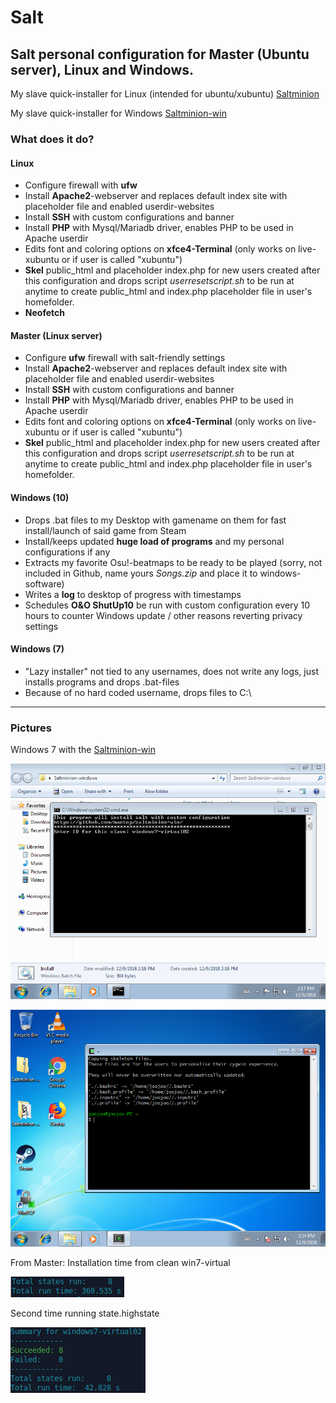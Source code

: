# Salt
## Salt personal configuration for Master (Ubuntu server), Linux and Windows.

My slave quick-installer for Linux (intended for ubuntu/xubuntu) [Saltminion](https://github.com/mantop/saltminion)

My slave quick-installer for Windows [Saltminion-win](https://github.com/mantop/saltminion-win)

### What does it do?
#### Linux
- Configure firewall with **ufw**
- Install **Apache2**-webserver and replaces default index site with placeholder file and enabled userdir-websites
- Install **SSH** with custom configurations and banner
- Install **PHP** with Mysql/Mariadb driver, enables PHP to be used in Apache userdir
- Edits font and coloring options on **xfce4-Terminal** (only works on live-xubuntu or if user is called "xubuntu")
- **Skel** public_html and placeholder index.php for new users created after this configuration and drops script *userresetscript.sh* to be run at anytime to create public_html and index.php placeholder file in user's homefolder.
- **Neofetch**

#### Master (Linux server)
- Configure **ufw** firewall with salt-friendly settings
- Install **Apache2**-webserver and replaces default index site with placeholder file and enabled userdir-websites
- Install **SSH** with custom configurations and banner
- Install **PHP** with Mysql/Mariadb driver, enables PHP to be used in Apache userdir
- Edits font and coloring options on **xfce4-Terminal** (only works on live-xubuntu or if user is called "xubuntu")
- **Skel** public_html and placeholder index.php for new users created after this configuration and drops script *userresetscript.sh* to be run at anytime to create public_html and index.php placeholder file in user's homefolder.

#### Windows (10)
- Drops .bat files to my Desktop with gamename on them for fast install/launch of said game from Steam
- Install/keeps updated **huge load of programs** and my personal configurations if any
- Extracts my favorite Osu!-beatmaps to be ready to be played 
(sorry, not included in Github, name yours *Songs.zip* and place it to windows-software)
- Writes a **log** to desktop of progress with timestamps
- Schedules **O&O ShutUp10** be run with custom configuration every 10 hours to counter Windows update / other reasons reverting privacy settings

#### Windows (7)
- "Lazy installer" not tied to any usernames, does not write any logs, just installs programs and drops .bat-files
- Because of no hard coded username, drops files to C:\

-----------------

### Pictures

Windows 7 with the [Saltminion-win](https://github.com/mantop/saltminion-win)

![](images/virtual02.png)

![](images/virtual02-01.png)

From Master:
Installation time from clean win7-virtual

![](images/virtual02-03.png)

Second time running state.highstate

![](images/virtual02-02.png)

